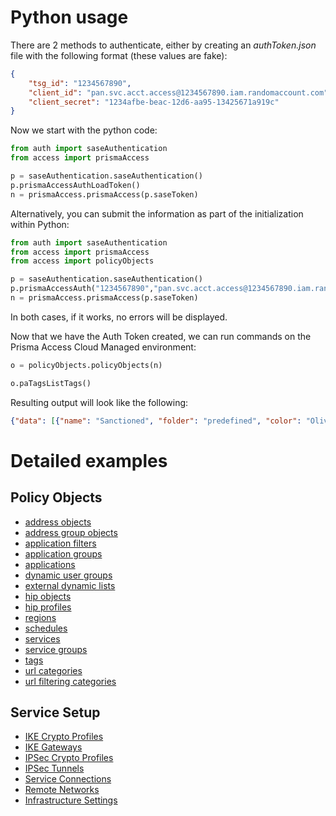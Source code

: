 # Python usage
There are 2 methods to authenticate, either by creating an _authToken.json_ file with the following format (these values are fake):
```json
{
    "tsg_id": "1234567890",
    "client_id": "pan.svc.acct.access@1234567890.iam.randomaccount.com",
    "client_secret": "1234afbe-beac-12d6-aa95-13425671a919c"
}
```

Now we start with the python code:
```python
from auth import saseAuthentication
from access import prismaAccess

p = saseAuthentication.saseAuthentication()
p.prismaAccessAuthLoadToken()
n = prismaAccess.prismaAccess(p.saseToken)
```


Alternatively, you can submit the information as part of the initialization within Python:
```python
from auth import saseAuthentication
from access import prismaAccess
from access import policyObjects

p = saseAuthentication.saseAuthentication()
p.prismaAccessAuth("1234567890","pan.svc.acct.access@1234567890.iam.randomaccount.com","1234afbe-beac-12d6-aa95-13425671a919c")
n = prismaAccess.prismaAccess(p.saseToken)
```

In both cases, if it works, no errors will be displayed.


Now that we have the Auth Token created, we can run commands on the Prisma Access Cloud Managed environment:
```python
o = policyObjects.policyObjects(n)

o.paTagsListTags()
```

Resulting output will look like the following:
```json
{"data": [{"name": "Sanctioned", "folder": "predefined", "color": "Olive"}, {"name": "empty", "folder": "predefined"}, {"id": "3af5d3bd-68e6-4ab1-8a66-578f757983a1", "name": "best-practice", "folder": "Shared", "color": "Green"}, {"id": "06f69745-df4f-4b03-b39f-9853fa43928b", "name": "Microsoft 365", "folder": "Shared", "color": "Red"}, {"id": "d5385310-3993-4c83-86ac-e592290d9109", "name": "ADEM", "folder": "Shared", "color": "Blue", "comments": "test"}], "offset": 0, "total": 5, "limit": 200}
```

# Detailed examples
## Policy Objects
* [address objects](https://github.com/PaloAltoNetworks/PrismaSASECloudManaged-Python/blob/main/examples/policyObjects/addresses.md)
* [address group objects](https://github.com/PaloAltoNetworks/PrismaSASECloudManaged-Python/blob/main/examples/policyObjects/address-groups.md)
* [application filters](https://github.com/PaloAltoNetworks/PrismaSASECloudManaged-Python/blob/main/examples/policyObjects/application-filters.md)
* [application groups](https://github.com/PaloAltoNetworks/PrismaSASECloudManaged-Python/blob/main/examples/policyObjects/application-groups.md)
* [applications](https://github.com/PaloAltoNetworks/PrismaSASECloudManaged-Python/blob/main/examples/policyObjects/applications.md)
* [dynamic user groups](https://github.com/PaloAltoNetworks/PrismaSASECloudManaged-Python/blob/main/examples/policyObjects/dynamic-user-groups.md)
* [external dynamic lists](https://github.com/PaloAltoNetworks/PrismaSASECloudManaged-Python/blob/main/examples/policyObjects/external-dynamic-lists.md)
* [hip objects](https://github.com/PaloAltoNetworks/PrismaSASECloudManaged-Python/blob/main/examples/policyObjects/hip-objects.md)
* [hip profiles](https://github.com/PaloAltoNetworks/PrismaSASECloudManaged-Python/blob/main/examples/policyObjects/hip-profiles.md)
* [regions](https://github.com/PaloAltoNetworks/PrismaSASECloudManaged-Python/blob/main/examples/policyObjects/regions.md)
* [schedules](https://github.com/PaloAltoNetworks/PrismaSASECloudManaged-Python/blob/main/examples/policyObjects/schedules.md)
* [services](https://github.com/PaloAltoNetworks/PrismaSASECloudManaged-Python/blob/main/examples/policyObjects/services.md)
* [service groups](https://github.com/PaloAltoNetworks/PrismaSASECloudManaged-Python/blob/main/examples/policyObjects/service-groups.md)
* [tags](https://github.com/PaloAltoNetworks/PrismaSASECloudManaged-Python/blob/main/examples/policyObjects/tags.md)
* [url categories](https://github.com/PaloAltoNetworks/PrismaSASECloudManaged-Python/blob/main/examples/policyObjects/url-categories.md)
* [url filtering categories](https://github.com/PaloAltoNetworks/PrismaSASECloudManaged-Python/blob/main/examples/policyObjects/url-filtering-categories.md)


## Service Setup
* [IKE Crypto Profiles](https://github.com/PaloAltoNetworks/PrismaSASECloudManaged-Python/blob/main/examples/serviceSetup/ike-crypto-profiles.md)
* [IKE Gateways](https://github.com/PaloAltoNetworks/PrismaSASECloudManaged-Python/blob/main/examples/serviceSetup/ike-gateways.md)
* [IPSec Crypto Profiles](https://github.com/PaloAltoNetworks/PrismaSASECloudManaged-Python/blob/main/examples/serviceSetup/ipsec-crypto-profiles.md)
* [IPSec Tunnels](https://github.com/PaloAltoNetworks/PrismaSASECloudManaged-Python/blob/main/examples/serviceSetup/ipsec-tunnels.md)
* [Service Connections](https://github.com/PaloAltoNetworks/PrismaSASECloudManaged-Python/blob/main/examples/serviceSetup/service-connections.md)
* [Remote Networks](https://github.com/PaloAltoNetworks/PrismaSASECloudManaged-Python/blob/main/examples/serviceSetup/remote-networks.md)
* [Infrastructure Settings](https://github.com/PaloAltoNetworks/PrismaSASECloudManaged-Python/blob/main/examples/serviceSetup/shared-infrastructure-settings.md)